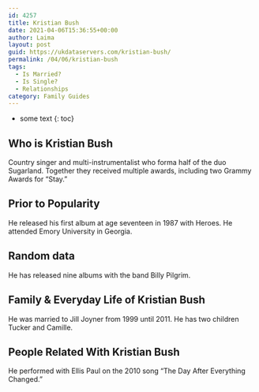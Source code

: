 ```yaml
---
id: 4257
title: Kristian Bush
date: 2021-04-06T15:36:55+00:00
author: Laima
layout: post
guid: https://ukdataservers.com/kristian-bush/
permalink: /04/06/kristian-bush
tags:
  - Is Married?
  - Is Single?
  - Relationships
category: Family Guides
---
```


* some text
{: toc}


## Who is Kristian Bush
                  
                  
                  
Country singer and multi-instrumentalist who forma half of the duo Sugarland. Together they received multiple awards, including two Grammy Awards for &#8220;Stay.&#8221;
                  
              
            
              
            
                
                
                
## Prior to Popularity
                  
                  
                  
He released his first album at age seventeen in 1987 with Heroes. He attended Emory University in Georgia.
                  
              
            
              
            
                
                
                
## Random data
                  
                  
                  
He has released nine albums with the band Billy Pilgrim.
                  
              
            
              
            
                
                
                
## Family & Everyday Life of Kristian Bush
                  
                  
                  
He was married to Jill Joyner from 1999 until 2011. He has two children Tucker and Camille.
                  
              
            
              
            
                
                
                
## People Related With Kristian Bush
                  
                  
                  
He performed with Ellis Paul on the 2010 song &#8220;The Day After Everything Changed.&#8221;
                  
              
            
              
            
                
              
            
              
              
            
            
              
            
          
          
          